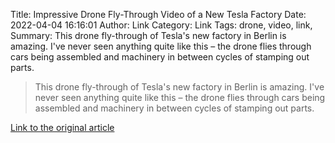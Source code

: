 Title: Impressive Drone Fly-Through Video of a New Tesla Factory
Date: 2022-04-04 16:16:01
Author: Link
Category: Link
Tags: drone, video, link, 
Summary: This drone fly-through of Tesla's new factory in Berlin is amazing. I've never seen anything quite like this – the drone flies through cars being assembled and machinery in between cycles of stamping out parts. 

> This drone fly-through of Tesla's new factory in Berlin is amazing. I've never seen anything quite like this – the drone flies through cars being assembled and machinery in between cycles of stamping out parts. 

[Link to the original article](https://kottke.org/22/04/impressive-drone-fly-through-video-of-a-new-tesla-factory)

